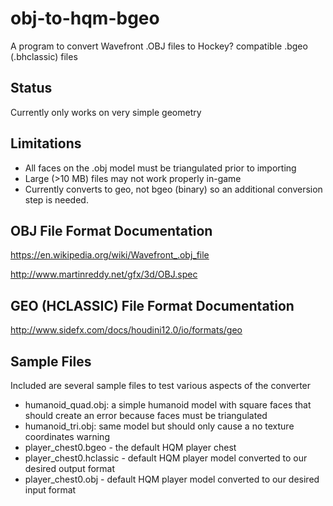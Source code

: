 # obj-to-hqm-bgeo
A program to convert Wavefront .OBJ files to Hockey? compatible .bgeo (.bhclassic) files

## Status
Currently only works on very simple geometry

## Limitations

- All faces on the .obj model must be triangulated prior to importing
- Large (>10 MB) files may not work properly in-game
- Currently converts to geo, not bgeo (binary) so an additional conversion step is needed.

## OBJ File Format Documentation

https://en.wikipedia.org/wiki/Wavefront_.obj_file

http://www.martinreddy.net/gfx/3d/OBJ.spec

## GEO (HCLASSIC) File Format Documentation

http://www.sidefx.com/docs/houdini12.0/io/formats/geo

## Sample Files

Included are several sample files to test various aspects of the converter

- humanoid_quad.obj: a simple humanoid model with square faces that should create an error because faces must be triangulated
- humanoid_tri.obj: same model but should only cause a no texture coordinates warning
- player_chest0.bgeo - the default HQM player chest
- player_chest0.hclassic - default HQM player model converted to our desired output format
- player_chest0.obj - default HQM player model converted to our desired input format
